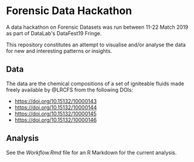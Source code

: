 Forensic Data Hackathon
=======================

A data hackathon on Forensic Datasets was run between 11-22 Match 2019 
as part of DataLab's DataFest19 Fringe.

This repository constitutes an attempt to visualise and/or analyse the
data for new and interesting patterns or insights.

Data
----

The data are the chemical compositions of a set of igniteable fluids
made freely available by @LRCFS from the following DOIs:

  * https://doi.org/10.15132/10000143
  * https://doi.org/10.15132/10000144
  * https://doi.org/10.15132/10000145
  * https://doi.org/10.15132/10000146

Analysis
--------

See the _Workflow.Rmd_ file for an R Markdown for the current analysis.
